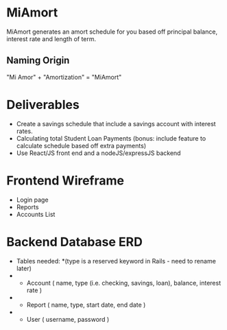 # MiAmort
MiAmort generates an amort schedule for you based off principal balance, interest rate and length of term. 

## Naming Origin
"Mi Amor" + "Amortization" = "MiAmort"

# Deliverables
- Create a savings schedule that include a savings account with interest rates.
- Calculating total Student Loan Payments (bonus: include feature to calculate schedule based off extra payments)
- Use React/JS front end and a nodeJS/expressJS backend

# Frontend Wireframe
- Login page
- Reports
- Accounts List


# Backend Database ERD
 - Tables needed: *(type is a reserved keyword in Rails - need to rename later)
 - - Account ( name, type (i.e. checking, savings, loan), balance, interest rate )
 - - Report ( name, type, start date, end date )
 - - User ( username, password )
